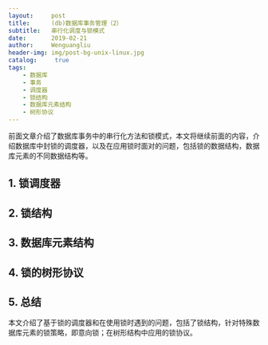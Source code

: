 ```yaml
---
layout:     post
title:      (db)数据库事务管理（2）
subtitle:   串行化调度与锁模式
date:       2019-02-21
author:     Wenguangliu
header-img: img/post-bg-unix-linux.jpg
catalog: 	 true
tags:
    - 数据库
    - 事务
    - 调度器
    - 锁结构
    - 数据库元素结构
    - 树形协议
---
```


前面文章介绍了数据库事务中的串行化方法和锁模式，本文将继续前面的内容，介绍数据库中封锁的调度器，以及在应用锁时面对的问题，包括锁的数据结构，数据库元素的不同数据结构等。

## 1. 锁调度器

## 2. 锁结构

## 3. 数据库元素结构

## 4. 锁的树形协议

## 5. 总结
本文介绍了基于锁的调度器和在使用锁时遇到的问题，包括了锁结构，针对特殊数据库元素的锁策略，即意向锁；在树形结构中应用的锁协议。

